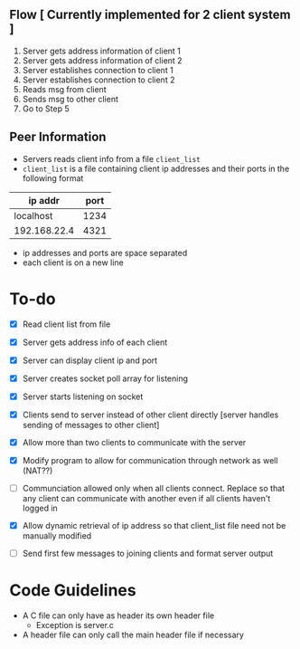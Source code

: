 ## Flow [ Currently implemented for 2 client system ]
1. Server gets address information of client 1
2. Server gets address information of client 2
3. Server establishes connection to client 1
4. Server establishes connection to client 2
5. Reads msg from client
6. Sends msg to other client
7. Go to Step 5

## Peer Information
- Servers reads client info from a file `client_list`
- `client_list` is a file containing client ip addresses and their ports in the following format

| ip addr | port |
| ------- | ---- 
| localhost | 1234 |
| 192.168.22.4 | 4321 |

- ip addresses and ports are space separated
- each client is on a new line

# To-do
- [x] Read client list from file
- [x] Server gets address info of each client
- [x] Server can display client ip and port
- [x] Server creates socket poll array for listening 
- [x] Server starts listening on socket
- [x] Clients send to server instead of other client directly [server handles sending of messages to other client]
- [x] Allow more than two clients to communicate with the server
- [x] Modify program to allow for communication through network as well (NAT??)
- [ ] Communciation allowed only when all clients connect. Replace so that any client can communicate with another even if all clients haven't logged in
- [x] Allow dynamic retrieval of ip address so that client\_list file need not be manually modified
- [ ] Send first few messages to joining clients and format server output


# Code Guidelines
- A C file can only have as header its own header file
    - Exception is server.c
- A header file can only call the main header file if necessary
